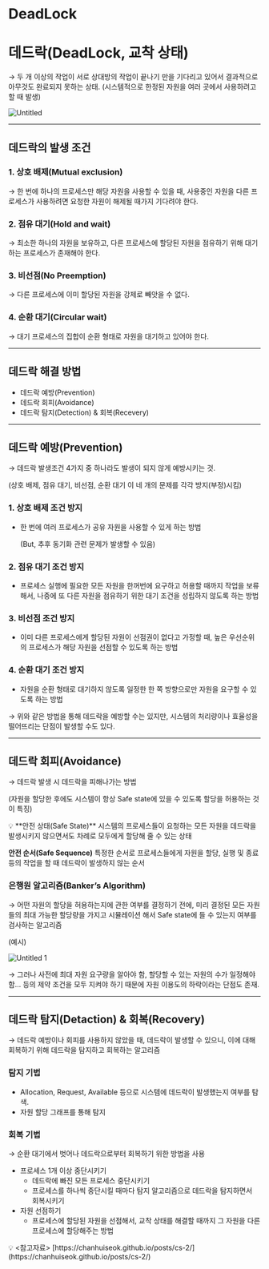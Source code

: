 # DeadLock

# 데드락(DeadLock, 교착 상태)

→ 두 개 이상의 작업이 서로 상대방의 작업이 끝나기 만을 기다리고 있어서 결과적으로 아무것도 완료되지 못하는 상태. (시스템적으로 한정된 자원을 여러 곳에서 사용하려고 할 때 발생)

![Untitled](https://github.com/2024-Computer-Science/2024-Computer-Science/assets/21362256/62a69c27-0e88-4fd5-81b1-00e92e70b05f)

---

## 데드락의 발생 조건

### 1. 상호 배제(Mutual exclusion)

→ 한 번에 하나의 프로세스만 해당 자원을 사용할 수 있을 때, 사용중인 자원을 다른 프로세스가 사용하려면 요청한 자원이 해제될 때가지 기다려야 한다.

### 2. 점유 대기(Hold and wait)

→ 최소한 하나의 자원을 보유하고, 다른 프로세스에 할당된 자원을 점유하기 위해 대기하는 프로세스가 존재해야 한다.

### 3. 비선점(No Preemption)

→ 다른 프로세스에 이미 할당된 자원을 강제로 빼앗을 수 없다.

### 4. 순환 대기(Circular wait)

→ 대기 프로세스의 집합이 순환 형태로 자원을 대기하고 있어야 한다.

---

## 데드락 해결 방법

- 데드락 예방(Prevention)
- 데드락 회피(Avoidance)
- 데드락 탐지(Detection) & 회복(Recevery)

---

## 데드락 예방(Prevention)

→ 데드락 발생조건 4가지 중 하나라도 발생이 되지 않게 예방시키는 것.

(상호 배제, 점유 대기, 비선점, 순환 대기 이 네 개의 문제를 각각 방지(부정)시킴)

### 1. 상호 배제 조건 방지

- 한 번에 여러 프로세스가 공유 자원을 사용할 수 있게 하는 방법
    
    (But, 추후 동기화 관련 문제가 발생할 수 있음)
    

### 2. 점유 대기 조건 방지

- 프로세스 실행에 필요한 모든 자원을 한꺼번에 요구하고 허용할 때까지 작업을 보류해서, 나중에 또 다른 자원을 점유하기 위한 대기 조건을 성립하지 않도록 하는 방법

### 3. 비선점 조건 방지

- 이미 다른 프로세스에게 할당된 자원이 선점권이 없다고 가정할 때, 높은 우선순위의 프로세스가 해당 자원을 선점할 수 있도록 하는 방법

### 4. 순환 대기 조건 방지

- 자원을 순환 형태로 대기하지 않도록 일정한 한 쪽 방향으로만 자원을 요구할 수 있도록 하는 방법

→ 위와 같은 방법을 통해 데드락을 예방할 수는 있지만, 시스템의 처리량이나 효율성을 떨어뜨리는 단점이 발생할 수도 있다.

---

## 데드락 회피(Avoidance)

→ 데드락 발생 시 데드락을 피해나가는 방법

(자원을 할당한 후에도 시스템이 항상 Safe state에 있을 수 있도록 할당을 허용하는 것이 특징)

<aside>
💡 **안전 상태(Safe State)**
시스템의 프로세스들이 요청하는 모든 자원을 데드락을 발생시키지 않으면서도 차례로 모두에게 할당해 줄 수 있는 상태

**안전 순서(Safe Sequence)**
특정한 순서로 프로세스들에게 자원을 할당, 실행 및 종료 등의 작업을 할 때 데드락이 발생하지 않는 순서

</aside>

### 은행원 알고리즘(Banker’s Algorithm)

→ 어떤 자원의 할당을 허용하는지에 관한 여부를 결정하기 전에, 미리 결정된 모든 자원들의 최대 가능한 할당량을 가지고 시뮬레이션 해서 Safe state에 들 수 있는지 여부를 검사하는 알고리즘

(예시)

![Untitled 1](https://github.com/2024-Computer-Science/2024-Computer-Science/assets/21362256/c4de7425-491b-42c9-9209-d3803a376ba2)



→ 그러나 사전에 최대 자원 요구량을 알아야 함, 할당할 수 있는 자원의 수가 일정해야 함… 등의 제약 조건을 모두 지켜야 하기 때문에 자원 이용도의 하락이라는 단점도 존재.

---

## 데드락 탐지(Detaction) & 회복(Recovery)

→ 데드락 예방이나 회피를 사용하지 않았을 때, 데드락이 발생할 수 있으니, 이에 대해 회복하기 위해 데드락을 탐지하고 회복하는 알고리즘

### 탐지 기법

- Allocation, Request, Available 등으로 시스템에 데드락이 발생했는지 여부를 탐색.
- 자원 할당 그래프를 통해 탐지

### 회복 기법

→ 순환 대기에서 벗어나 데드락으로부터 회복하기 위한 방법을 사용

- 프로세스 1개 이상 중단시키기
    - 데드락에 빠진 모든 프로세스 중단시키기
    - 프로세스를 하나씩 중단시킬 때마다 탐지 알고리즘으로 데드락을 탐지하면서 회복시키기
- 자원 선점하기
    - 프로세스에 할당된 자원을 선점해서, 교착 상태를 해결할 때까지 그 자원을 다른 프로세스에 할당해주는 방법

<aside>
💡 <참고자료>
[https://chanhuiseok.github.io/posts/cs-2/](https://chanhuiseok.github.io/posts/cs-2/)

</aside>
